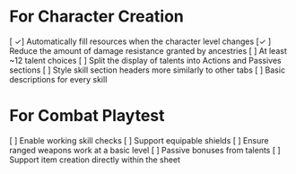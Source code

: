 # For Character Creation
[ ✓] Automatically fill resources when the character level changes
[✓ ] Reduce the amount of damage resistance granted by ancestries
[ ] At least ~12 talent choices
[ ] Split the display of talents into Actions and Passives sections
[ ] Style skill section headers more similarly to other tabs
[ ] Basic descriptions for every skill

# For Combat Playtest
[ ] Enable working skill checks
[ ] Support equipable shields
[ ] Ensure ranged weapons work at a basic level
[ ] Passive bonuses from talents
[ ] Support item creation directly within the sheet